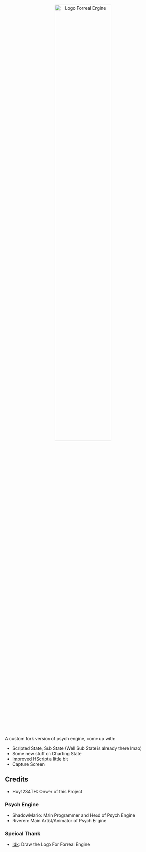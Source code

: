 <p align="center"><img src="logo.png" alt="Logo Forreal Engine" width="60%"></p>

A custom fork version of psych engine, come up with:
- Scripted State, Sub State (Well Sub State is already there lmao)
- Some new stuff on Charting State
- Improved HScript a little bit
- Capture Screen

## Credits
* Huy1234TH: Onwer of this Project
### Psych Engine
* ShadowMario: Main Programmer and Head of Psych Engine
* Riveren: Main Artist/Animator of Psych Engine
### Speical Thank
* [Idk](https://www.youtube.com/channel/UCPJ_yfqTOYRKE05Suy7FIbA): Draw the Logo For Forreal Engine